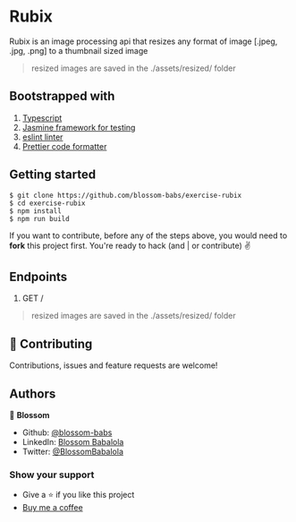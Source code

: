 # Rubix

Rubix is an image processing api that resizes any format of image [.jpeg, .jpg, .png] to a thumbnail sized image
> resized images are saved in the ./assets/resized/ folder

## Bootstrapped with
1. [Typescript](https://www.typescriptlang.org/)
2. [Jasmine framework for testing](https://jasmine.github.io/)
3. [eslint linter](https://eslint.org/)
4. [Prettier code formatter](https://prettier.io/)

## Getting started
```
$ git clone https://github.com/blossom-babs/exercise-rubix
$ cd exercise-rubix
$ npm install
$ npm run build
```
If you want to contribute, before any of the steps above, you would need to __fork__ this project first.
You're ready to hack (and | or contribute) ✌️

## Endpoints
1. GET /
> resized images are saved in the ./assets/resized/ folder

## 🤝 Contributing
Contributions, issues and feature requests are welcome!

## Authors
🌸 __Blossom__
- Github: [@blossom-babs](https://github.com/blossom-babs/)
- LinkedIn: [Blossom Babalola](https://www.linkedin.com/in/blossom-babalola/)
- Twitter: [@BlossomBabalola](https://twitter.com/BlossomBabalola)

### Show your support
- Give a ⭐ if you like this project
- [Buy me a coffee](https://www.buymeacoffee.com/blossombabs)